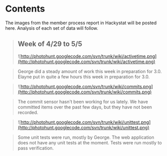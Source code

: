 # Contents #

The images from the member process report in Hackystat will be posted here.  Analysis of each set of data will follow.

> ## Week of 4/29 to 5/5 ##
> ![http://photohunt.googlecode.com/svn/trunk/wiki/activetime.png](http://photohunt.googlecode.com/svn/trunk/wiki/activetime.png)

> George did a steady amount of work this week in preparation for 3.0.  Elayne put in quite a few hours this week in preparation for 3.0.

> ![http://photohunt.googlecode.com/svn/trunk/wiki/commits.png](http://photohunt.googlecode.com/svn/trunk/wiki/commits.png)

> The commit sensor hasn't been working for us lately.  We have committed items over the past few days, but they have not been recorded.

> ![http://photohunt.googlecode.com/svn/trunk/wiki/unittest.png](http://photohunt.googlecode.com/svn/trunk/wiki/unittest.png)

> Some unit tests were run, mostly by George.  The web application does not have any unit tests at the moment.  Tests were run mostly to pass verification.